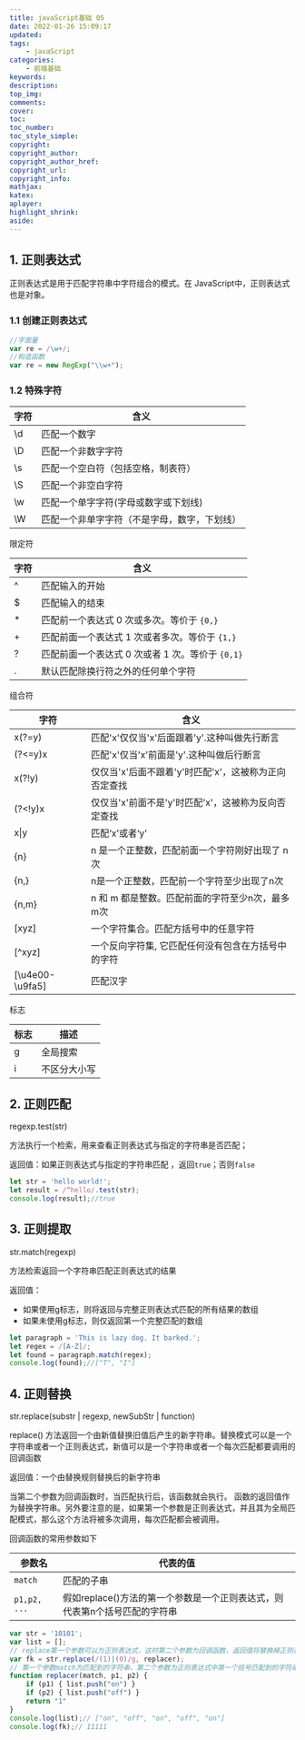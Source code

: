 ```yaml
---
title: javaScript基础 05
date: 2022-01-26 15:09:17
updated:
tags:
    - javaScript
categories:
    - 前端基础
keywords:
description:
top_img:
comments:
cover:
toc:
toc_number:
toc_style_simple:
copyright:
copyright_author:
copyright_author_href:
copyright_url:
copyright_info:
mathjax:
katex:
aplayer:
highlight_shrink:
aside:
---
```

## 1. 正则表达式

正则表达式是用于匹配字符串中字符组合的模式。在 JavaScript中，正则表达式也是对象。

### 1.1 创建正则表达式

```javascript
//字面量
var re = /\w+/;
//构造函数
var re = new RegExp("\\w+");
```

### 1.2 特殊字符

| 字符 | 含义                                         |
| ---- | -------------------------------------------- |
| \d   | 匹配一个数字                                 |
| \D   | 匹配一个非数字字符                           |
| \s   | 匹配一个空白符（包括空格，制表符）           |
| \S   | 匹配一个非空白字符                           |
| \w   | 匹配一个单字字符(字母或数字或下划线)         |
| \W   | 匹配一个非单字字符（不是字母，数字，下划线） |

限定符

| 字符 | 含义                                             |
| ---- | ------------------------------------------------ |
| ^    | 匹配输入的开始                                   |
| $    | 匹配输入的结束                                   |
| *    | 匹配前一个表达式 0 次或多次。等价于 `{0,}`       |
| +    | 匹配前面一个表达式 1 次或者多次。等价于 `{1,}`   |
| ?    | 匹配前面一个表达式 0 次或者 1 次。等价于 `{0,1}` |
| .    | 默认匹配除换行符之外的任何单个字符               |

组合符

| 字符            | 含义                                                  |
| --------------- | ----------------------------------------------------- |
| x(?=y)          | 匹配'x'仅仅当'x'后面跟着'y'.这种叫做先行断言          |
| (?<=y)x         | 匹配'x'仅当'x'前面是'y'.这种叫做后行断言              |
| x(?!y)          | 仅仅当'x'后面不跟着'y'时匹配'x'，这被称为正向否定查找 |
| (?<!y)x         | 仅仅当'x'前面不是'y'时匹配'x'，这被称为反向否定查找   |
| x\|y            | 匹配‘x’或者‘y’                                        |
| {n}             | n 是一个正整数，匹配前面一个字符刚好出现了 n 次       |
| {n,}            | n是一个正整数，匹配前一个字符至少出现了n次            |
| {n,m}           | n 和 m 都是整数。匹配前面的字符至少n次，最多m次       |
| [xyz]           | 一个字符集合。匹配方括号中的任意字符                  |
| [^xyz]          | 一个反向字符集, 它匹配任何没有包含在方括号中的字符    |
| [\u4e00-\u9fa5] | 匹配汉字                                              |

标志

| 标志 | 描述         |
| ---- | ------------ |
| g    | 全局搜索     |
| i    | 不区分大小写 |

## 2. 正则匹配

regexp.test(str)

方法执行一个检索，用来查看正则表达式与指定的字符串是否匹配；

返回值：如果正则表达式与指定的字符串匹配 ，返回`true`；否则`false`

```javascript
let str = 'hello world!';
let result = /^hello/.test(str);
console.log(result);//true
```

## 3. 正则提取

str.match(regexp)

方法检索返回一个字符串匹配正则表达式的结果

返回值：

- 如果使用g标志，则将返回与完整正则表达式匹配的所有结果的数组
- 如果未使用g标志，则仅返回第一个完整匹配的数组

```javascript
let paragraph = 'This is lazy dog. It barked.';
let regex = /[A-Z]/;
let found = paragraph.match(regex);
console.log(found);//["T", "I"]
```

## 4. 正则替换

str.replace(substr | regexp, newSubStr | function)

replace() 方法返回一个由新值替换旧值后产生的新字符串。替换模式可以是一个字符串或者一个正则表达式，新值可以是一个字符串或者一个每次匹配都要调用的回调函数

返回值：一个由替换规则替换后的新字符串

当第二个参数为回调函数时，当匹配执行后，该函数就会执行。 函数的返回值作为替换字符串。另外要注意的是，如果第一个参数是正则表达式，并且其为全局匹配模式，那么这个方法将被多次调用，每次匹配都会被调用。

回调函数的常用参数如下

| 参数名       | 代表的值                                                     |
| ------------ | ------------------------------------------------------------ |
| `match`      | 匹配的子串                                                   |
| `p1,p2, ...` | 假如replace()方法的第一个参数是一个正则表达式，则代表第n个括号匹配的字符串 |

```javascript
var str = '10101';
var list = [];
// replace第一个参数可以为正则表达式，这时第二个参数为回调函数，返回值将替换掉正则表达式匹配到的结果
var fk = str.replace(/(1)|(0)/g, replacer);
// 第一个参数match为匹配到的字符串，第二个参数为正则表达式中第一个括号匹配到的字符串，以此类推
function replacer(match, p1, p2) {
    if (p1) { list.push("on") }
    if (p2) { list.push("off") }
    return "1"
}
console.log(list);// ["on", "off", "on", "off", "on"]
console.log(fk);// 11111
```

